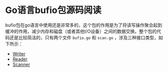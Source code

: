 # Go语言bufio包源码阅读
bufio包在go语言中使用还是非常多的，这个包的作用是为了将读写操作聚合起到缓冲的作用，减少内存和磁盘（或者其他I/O设备）之间的数据交换。整个包的代码还是比较简洁的，只有两个文件 `bufio.go` 和 `scan.go` ，涉及三种接口类型，如下所示：

* [Writer](writer)
* [Reader](reader)
* [Scanner](scanner)

